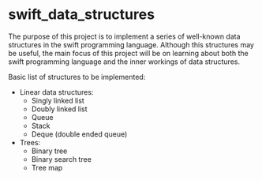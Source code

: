 # swift_data_structures

The purpose of this project is to implement a series of well-known data structures in the swift programming language. Although this structures may be useful, the main focus of this project will be on learning about both the swift programming language and the inner workings of data structures.

Basic list of structures to be implemented:
- Linear data structures:
  - Singly linked list
  - Doubly linked list
  - Queue
  - Stack
  - Deque (double ended queue)
- Trees:
  - Binary tree
  - Binary search tree
  - Tree map
